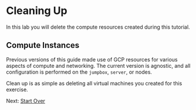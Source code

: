 # Cleaning Up

In this lab you will delete the compute resources created during this tutorial.

## Compute Instances

Previous versions of this guide made use of GCP resources for various aspects of compute and networking. The current version is agnostic, and all configuration is performed on the `jumpbox`, `server`, or nodes.

Clean up is as simple as deleting all virtual machines you created for this exercise.

Next: [Start Over](../README.md)

